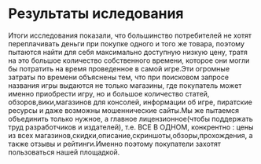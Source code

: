# Результаты иследования 
Итоги исследования показали, что большинство потребителей не хотят переплачивать деньги при покупке одного и того же товара, поэтому пытаются найти для себя максимально доступную низкую цену, тратя на это большое количество собственного времени, которое они могли бы потратить на время проведенное в самой игре.Эти огромные затраты по времени объяснены тем, что при поисковом запросе названия игры выдаются не только магазины, где покупатель может именно приобрести игру, но и большое количество статей, обзоров,вики,магазинов для консолей, информации об игре, пиратские ресурсы и даже возможны мошеннические сайты.Мы же пытаемся объединить только нужное, а главное лицензионное(чтобы поддержать труд разработчиков и издателей), т.е. ВСЕ В ОДНОМ, конкрентно : цены из всех магазинов,скидки,описание,скриншоты,обзоры,прохождения, а также отзывы и рейтинги.Именно поэтому покупатели захотят пользоваться нашей площадкой.
